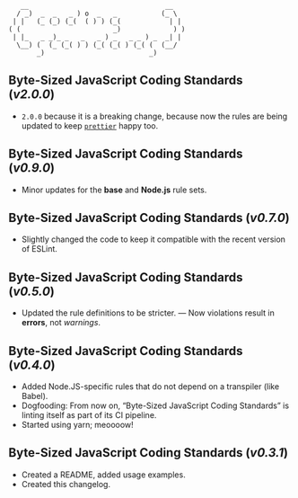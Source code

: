 ```
   __                                  __
  / _)  _  _   _ ) o  _   _           (_ \
 | |   (_ (_) (_(  ( ) ) (_(            | |
( (                       _)             ) )
 | |_   _ _)_ _   _   _ ) _   _ _ ) _  _| |
  \__) (  (_ (_( ) ) (_( (_( ) (_( (  (__/
       _)                          _)
```

## **Byte-Sized JavaScript Coding Standards** (*v2.0.0*)

* `2.0.0` because it is a breaking change, because now the rules are being updated
  to keep [`prettier`](https://prettier.io/docs/en/cli.html) happy too.

## **Byte-Sized JavaScript Coding Standards** (*v0.9.0*)

* Minor updates for the **base** and **Node.js** rule sets.

## **Byte-Sized JavaScript Coding Standards** (*v0.7.0*)

* Slightly changed the code to keep it compatible with the recent version of ESLint.

## **Byte-Sized JavaScript Coding Standards** (*v0.5.0*)

* Updated the rule definitions to be stricter. — Now violations result in
  **errors**, not *warnings*.

## **Byte-Sized JavaScript Coding Standards** (*v0.4.0*)

* Added Node.JS-specific rules that do not depend on a transpiler (like Babel).
* Dogfooding: From now on, “Byte-Sized JavaScript Coding Standards” is linting
  itself as part of its CI pipeline.
* Started using yarn; meoooow!

## **Byte-Sized JavaScript Coding Standards** (*v0.3.1*)

* Created a README, added usage examples.
* Created this changelog.
